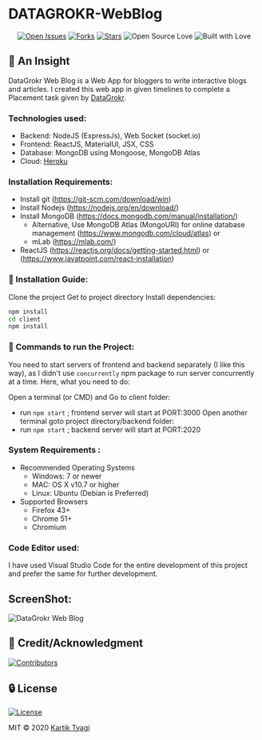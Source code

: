 # DATAGROKR-WebBlog

<div align=center>

[![Open Issues](https://img.shields.io/github/issues/genialkartik/DATAGROKR-WebBlog?style=for-the-badge&logo=github)](https://github.com/genialkartik/DATAGROKR-WebBlog/issues) [![Forks](https://img.shields.io/github/forks/genialkartik/DATAGROKR-WebBlog?style=for-the-badge&logo=github)](https://github.com/genialkartik/DATAGROKR-WebBlog/network/members) [![Stars](https://img.shields.io/github/stars/genialkartik/DATAGROKR-WebBlog?style=for-the-badge&logo=reverbnation)](https://github.com/code-monk08/connect-four/stargazers) ![Open Source Love](https://img.shields.io/badge/Open%20Source-%E2%99%A5-red?style=for-the-badge&logo=open-source-initiative) ![Built with Love](https://img.shields.io/badge/Built%20With-%E2%99%A5-critical?style=for-the-badge&logo=ko-fi)

</div>

## 🔰 An Insight
DataGrokr Web Blog is a Web App for bloggers to write interactive blogs and articles. 
I created this web app in given timelines to complete a Placement task given by [DataGrokr](https://www.linkedin.com/company/datagrokr).

### Technologies used:
- Backend: NodeJS (ExpressJs), Web Socket (socket.io)
- Frontend: ReactJS, MaterialUI, JSX, CSS
- Database: MongoDB using Mongoose, MongoDB Atlas
- Cloud: [Heroku](https://heroku.com/)

### Installation Requirements: 
- Install git (https://git-scm.com/download/win)
- Install Nodejs (https://nodejs.org/en/download/)
- Install MongoDB (https://docs.mongodb.com/manual/installation/)
  - Alternative, Use MongoDB Atlas (MongoURI) for online database management (https://www.mongodb.com/cloud/atlas) or
  - mLab (https://mlab.com/)
- ReactJS (https://reactjs.org/docs/getting-started.html) or (https://www.javatpoint.com/react-installation)

### 📁 Installation Guide:

Clone the project
Get to project directory
Install dependencies:

```bash
npm install
cd client
npm install
```

### 📁 Commands to run the Project:

You need to start servers of frontend and backend separately (I like this way),
as I didn't use `concurrently` npm package to run server concurrently at a time.
Here, what you need to do:

Open a terminal (or CMD) and Go to client folder: 
  - run `npm start` ; frontend server will start at PORT:3000
Open another terminal goto project directory/backend folder:
  - run `npm start` ; backend server will start at PORT:2020

### System Requirements :
- Recommended Operating Systems
  - Windows: 7 or newer
  - MAC: OS X v10.7 or higher
  - Linux: Ubuntu (Debian is Preferred)
- Supported Browsers
  - Firefox 43+
  - Chrome 51+
  - Chromium
 
### Code Editor used:
I have used Visual Studio Code for the entire development of this project and prefer the same for further development.

## ScreenShot:

![DataGrokr Web Blog](https://user-images.githubusercontent.com/32240906/101190766-db6c0200-367e-11eb-9d39-1036106ef15d.png)

##  🌟 Credit/Acknowledgment
[![Contributors](https://img.shields.io/github/contributors/genialkartik/DATAGROKR-WebBlog?style=for-the-badge)](https://github.com//genialkartik/DATAGROKR-WebBlog/graphs/contributors)

##  🔒 License
[![License](https://img.shields.io/github/license/genialkartik/DATAGROKR-WebBlog?style=for-the-badge)](https://github.com/genialkartik/DATAGROKR-WebBlog/blob/master/LICENSE)

MIT © 2020 [Kartik Tyagi](https://kartiktyagi.codes)
